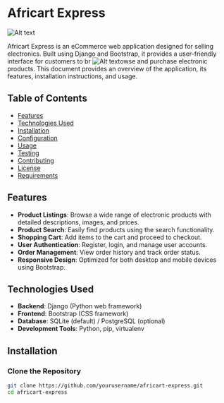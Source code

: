# Africart Express

![Alt text](/static/images/ReadMe.jpg)


Africart Express is an eCommerce web application designed for selling electronics. Built using Django and Bootstrap, it provides a user-friendly interface for customers to br
![Alt text](static/images/ReadMe.jpg)owse and purchase electronic products. This document provides an overview of the application, its features, installation instructions, and usage.

## Table of Contents

- [Features](#features)
- [Technologies Used](#technologies-used)
- [Installation](#installation)
- [Configuration](#configuration)
- [Usage](#usage)
- [Testing](#testing)
- [Contributing](#contributing)
- [License](#license)
- [Requirements](#requirements)

## Features

- **Product Listings**: Browse a wide range of electronic products with detailed descriptions, images, and prices.
- **Product Search**: Easily find products using the search functionality.
- **Shopping Cart**: Add items to the cart and proceed to checkout.
- **User Authentication**: Register, login, and manage user accounts.
- **Order Management**: View order history and track order status.
- **Responsive Design**: Optimized for both desktop and mobile devices using Bootstrap.

## Technologies Used

- **Backend**: Django (Python web framework)
- **Frontend**: Bootstrap (CSS framework)
- **Database**: SQLite (default) / PostgreSQL (optional)
- **Development Tools**: Python, pip, virtualenv

## Installation

### Clone the Repository

```bash
git clone https://github.com/yourusername/africart-express.git
cd africart-express
